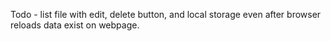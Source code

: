 Todo - list file with edit, delete button, and local storage even after browser reloads data exist on webpage.  
